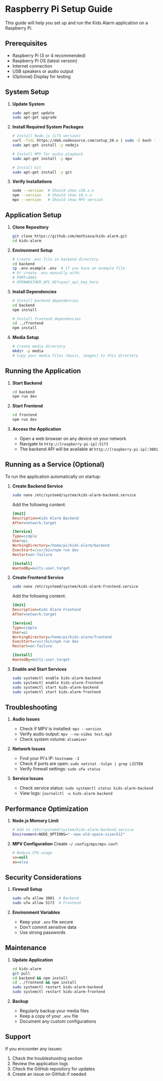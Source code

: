 # Raspberry Pi Setup Guide

This guide will help you set up and run the Kids Alarm application on a Raspberry Pi.

## Prerequisites

- Raspberry Pi (3 or 4 recommended)
- Raspberry Pi OS (latest version)
- Internet connection
- USB speakers or audio output
- (Optional) Display for testing

## System Setup

1. **Update System**
   ```bash
   sudo apt-get update
   sudo apt-get upgrade
   ```

2. **Install Required System Packages**
   ```bash
   # Install Node.js (LTS version)
   curl -fsSL https://deb.nodesource.com/setup_20.x | sudo -E bash -
   sudo apt-get install -y nodejs

   # Install MPV for audio playback
   sudo apt-get install -y mpv

   # Install Git
   sudo apt-get install -y git
   ```

3. **Verify Installations**
   ```bash
   node --version  # Should show v20.x.x
   npm --version   # Should show 10.x.x
   mpv --version   # Should show MPV version
   ```

## Application Setup

1. **Clone Repository**
   ```bash
   git clone https://github.com/mathieua/kids-alarm.git
   cd kids-alarm
   ```

2. **Environment Setup**
   ```bash
   # Create .env file in backend directory
   cd backend
   cp .env.example .env  # If you have an example file
   # Or create .env manually with:
   # PORT=3001
   # OPENWEATHER_API_KEY=your_api_key_here
   ```

3. **Install Dependencies**
   ```bash
   # Install backend dependencies
   cd backend
   npm install

   # Install frontend dependencies
   cd ../frontend
   npm install
   ```

4. **Media Setup**
   ```bash
   # Create media directory
   mkdir -p media
   # Copy your media files (music, images) to this directory
   ```

## Running the Application

1. **Start Backend**
   ```bash
   cd backend
   npm run dev
   ```

2. **Start Frontend**
   ```bash
   cd frontend
   npm run dev
   ```

3. **Access the Application**
   - Open a web browser on any device on your network
   - Navigate to `http://[raspberry-pi-ip]:5173`
   - The backend API will be available at `http://[raspberry-pi-ip]:3001`

## Running as a Service (Optional)

To run the application automatically on startup:

1. **Create Backend Service**
   ```bash
   sudo nano /etc/systemd/system/kids-alarm-backend.service
   ```
   Add the following content:
   ```ini
   [Unit]
   Description=Kids Alarm Backend
   After=network.target

   [Service]
   Type=simple
   User=pi
   WorkingDirectory=/home/pi/kids-alarm/backend
   ExecStart=/usr/bin/npm run dev
   Restart=on-failure

   [Install]
   WantedBy=multi-user.target
   ```

2. **Create Frontend Service**
   ```bash
   sudo nano /etc/systemd/system/kids-alarm-frontend.service
   ```
   Add the following content:
   ```ini
   [Unit]
   Description=Kids Alarm Frontend
   After=network.target

   [Service]
   Type=simple
   User=pi
   WorkingDirectory=/home/pi/kids-alarm/frontend
   ExecStart=/usr/bin/npm run dev
   Restart=on-failure

   [Install]
   WantedBy=multi-user.target
   ```

3. **Enable and Start Services**
   ```bash
   sudo systemctl enable kids-alarm-backend
   sudo systemctl enable kids-alarm-frontend
   sudo systemctl start kids-alarm-backend
   sudo systemctl start kids-alarm-frontend
   ```

## Troubleshooting

1. **Audio Issues**
   - Check if MPV is installed: `mpv --version`
   - Verify audio output: `mpv --no-video test.mp3`
   - Check system volume: `alsamixer`

2. **Network Issues**
   - Find your Pi's IP: `hostname -I`
   - Check if ports are open: `sudo netstat -tulpn | grep LISTEN`
   - Verify firewall settings: `sudo ufw status`

3. **Service Issues**
   - Check service status: `sudo systemctl status kids-alarm-backend`
   - View logs: `journalctl -u kids-alarm-backend`

## Performance Optimization

1. **Node.js Memory Limit**
   ```bash
   # Add to /etc/systemd/system/kids-alarm-backend.service
   Environment=NODE_OPTIONS="--max-old-space-size=512"
   ```

2. **MPV Configuration**
   Create `~/.config/mpv/mpv.conf`:
   ```ini
   # Reduce CPU usage
   vo=null
   ao=alsa
   ```

## Security Considerations

1. **Firewall Setup**
   ```bash
   sudo ufw allow 3001  # Backend
   sudo ufw allow 5173  # Frontend
   ```

2. **Environment Variables**
   - Keep your `.env` file secure
   - Don't commit sensitive data
   - Use strong passwords

## Maintenance

1. **Update Application**
   ```bash
   cd kids-alarm
   git pull
   cd backend && npm install
   cd ../frontend && npm install
   sudo systemctl restart kids-alarm-backend
   sudo systemctl restart kids-alarm-frontend
   ```

2. **Backup**
   - Regularly backup your media files
   - Keep a copy of your `.env` file
   - Document any custom configurations

## Support

If you encounter any issues:
1. Check the troubleshooting section
2. Review the application logs
3. Check the GitHub repository for updates
4. Create an issue on GitHub if needed 